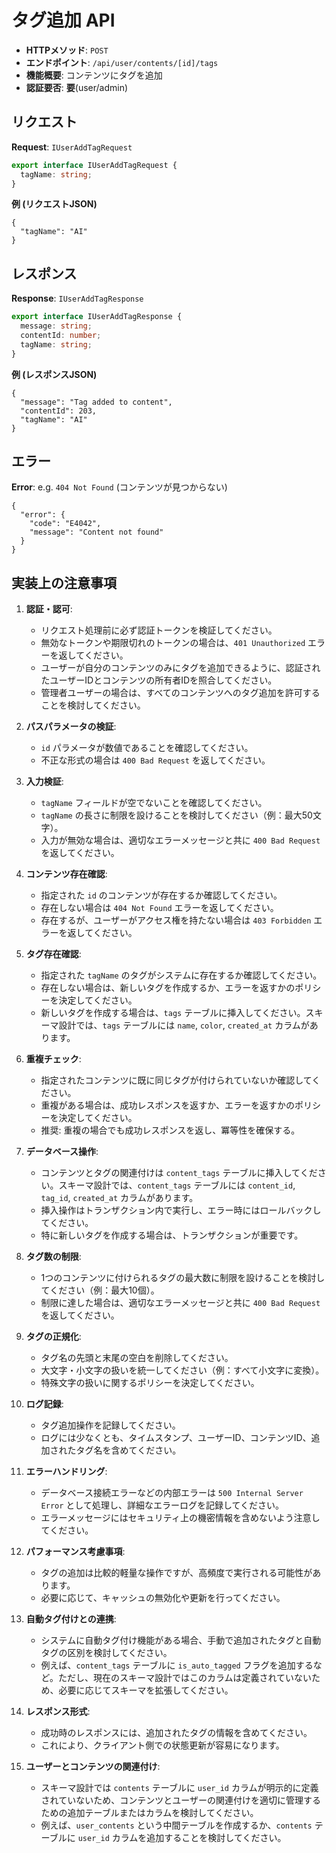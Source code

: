 # タグ追加 API

- **HTTPメソッド**: `POST`
- **エンドポイント**: `/api/user/contents/[id]/tags`
- **機能概要**: コンテンツにタグを追加
- **認証要否**: **要**(user/admin)

## リクエスト

**Request**: `IUserAddTagRequest`
```ts
export interface IUserAddTagRequest {
  tagName: string;
}
```

**例 (リクエストJSON)**
```jsonc
{
  "tagName": "AI"
}
```

## レスポンス

**Response**: `IUserAddTagResponse`
```ts
export interface IUserAddTagResponse {
  message: string;
  contentId: number;
  tagName: string;
}
```

**例 (レスポンスJSON)**
```jsonc
{
  "message": "Tag added to content",
  "contentId": 203,
  "tagName": "AI"
}
```

## エラー

**Error**: e.g. `404 Not Found` (コンテンツが見つからない)
```jsonc
{
  "error": {
    "code": "E4042",
    "message": "Content not found"
  }
}
```

## 実装上の注意事項

1. **認証・認可**:
   - リクエスト処理前に必ず認証トークンを検証してください。
   - 無効なトークンや期限切れのトークンの場合は、`401 Unauthorized` エラーを返してください。
   - ユーザーが自分のコンテンツのみにタグを追加できるように、認証されたユーザーIDとコンテンツの所有者IDを照合してください。
   - 管理者ユーザーの場合は、すべてのコンテンツへのタグ追加を許可することを検討してください。

2. **パスパラメータの検証**:
   - `id` パラメータが数値であることを確認してください。
   - 不正な形式の場合は `400 Bad Request` を返してください。

3. **入力検証**:
   - `tagName` フィールドが空でないことを確認してください。
   - `tagName` の長さに制限を設けることを検討してください（例：最大50文字）。
   - 入力が無効な場合は、適切なエラーメッセージと共に `400 Bad Request` を返してください。

4. **コンテンツ存在確認**:
   - 指定された `id` のコンテンツが存在するか確認してください。
   - 存在しない場合は `404 Not Found` エラーを返してください。
   - 存在するが、ユーザーがアクセス権を持たない場合は `403 Forbidden` エラーを返してください。

5. **タグ存在確認**:
   - 指定された `tagName` のタグがシステムに存在するか確認してください。
   - 存在しない場合は、新しいタグを作成するか、エラーを返すかのポリシーを決定してください。
   - 新しいタグを作成する場合は、`tags` テーブルに挿入してください。スキーマ設計では、`tags` テーブルには `name`, `color`, `created_at` カラムがあります。

6. **重複チェック**:
   - 指定されたコンテンツに既に同じタグが付けられていないか確認してください。
   - 重複がある場合は、成功レスポンスを返すか、エラーを返すかのポリシーを決定してください。
   - 推奨: 重複の場合でも成功レスポンスを返し、冪等性を確保する。

7. **データベース操作**:
   - コンテンツとタグの関連付けは `content_tags` テーブルに挿入してください。スキーマ設計では、`content_tags` テーブルには `content_id`, `tag_id`, `created_at` カラムがあります。
   - 挿入操作はトランザクション内で実行し、エラー時にはロールバックしてください。
   - 特に新しいタグを作成する場合は、トランザクションが重要です。

8. **タグ数の制限**:
   - 1つのコンテンツに付けられるタグの最大数に制限を設けることを検討してください（例：最大10個）。
   - 制限に達した場合は、適切なエラーメッセージと共に `400 Bad Request` を返してください。

9. **タグの正規化**:
   - タグ名の先頭と末尾の空白を削除してください。
   - 大文字・小文字の扱いを統一してください（例：すべて小文字に変換）。
   - 特殊文字の扱いに関するポリシーを決定してください。

10. **ログ記録**:
    - タグ追加操作を記録してください。
    - ログには少なくとも、タイムスタンプ、ユーザーID、コンテンツID、追加されたタグ名を含めてください。

11. **エラーハンドリング**:
    - データベース接続エラーなどの内部エラーは `500 Internal Server Error` として処理し、詳細なエラーログを記録してください。
    - エラーメッセージにはセキュリティ上の機密情報を含めないよう注意してください。

12. **パフォーマンス考慮事項**:
    - タグの追加は比較的軽量な操作ですが、高頻度で実行される可能性があります。
    - 必要に応じて、キャッシュの無効化や更新を行ってください。

13. **自動タグ付けとの連携**:
    - システムに自動タグ付け機能がある場合、手動で追加されたタグと自動タグの区別を検討してください。
    - 例えば、`content_tags` テーブルに `is_auto_tagged` フラグを追加するなど。ただし、現在のスキーマ設計ではこのカラムは定義されていないため、必要に応じてスキーマを拡張してください。

14. **レスポンス形式**:
    - 成功時のレスポンスには、追加されたタグの情報を含めてください。
    - これにより、クライアント側での状態更新が容易になります。

15. **ユーザーとコンテンツの関連付け**:
    - スキーマ設計では `contents` テーブルに `user_id` カラムが明示的に定義されていないため、コンテンツとユーザーの関連付けを適切に管理するための追加テーブルまたはカラムを検討してください。
    - 例えば、`user_contents` という中間テーブルを作成するか、`contents` テーブルに `user_id` カラムを追加することを検討してください。